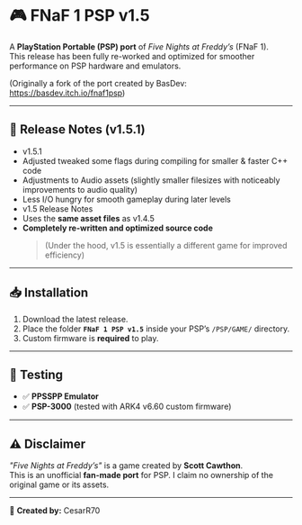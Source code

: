 # 🎮 FNaF 1 PSP v1.5  

A **PlayStation Portable (PSP) port** of *Five Nights at Freddy’s* (FNaF 1).  
This release has been fully re-worked and optimized for smoother performance on PSP hardware and emulators.

(Originally a fork of the port created by BasDev: https://basdev.itch.io/fnaf1psp)   

---

## 📌 Release Notes (v1.5.1)
- v1.5.1
- Adjusted tweaked some flags during compiling for smaller & faster C++ code
- Adjustments to Audio assets (slightly smaller filesizes with noticeably improvements to audio quality)
- Less I/O hungry for smooth gameplay during later levels   
- v1.5 Release Notes
- Uses the **same asset files** as v1.4.5  
- **Completely re-written and optimized source code**  
  > (Under the hood, v1.5 is essentially a different game for improved efficiency)

---

## 📥 Installation
1. Download the latest release.  
2. Place the folder **`FNaF 1 PSP v1.5`** inside your PSP’s `/PSP/GAME/` directory.  
3. Custom firmware is **required** to play.  

---

## 🧪 Testing
- ✅ **PPSSPP Emulator**  
- ✅ **PSP-3000** (tested with ARK4 v6.60 custom firmware)  

---

## ⚠️ Disclaimer
*"Five Nights at Freddy’s"* is a game created by **Scott Cawthon**.  
This is an unofficial **fan-made port** for PSP. I claim no ownership of the original game or its assets.  

---

👤 **Created by:** CesarR70
